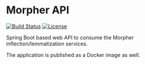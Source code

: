 # Morpher API

[![Build Status](https://img.shields.io/circleci/project/github/szgabsz91/morpher-api/master.svg)](https://circleci.com/gh/szgabsz91/workflows/morpher-api)
[![License](https://img.shields.io/github/license/szgabsz91/morpher-api.svg)](https://github.com/szgabsz91/morpher-api/blob/master/LICENSE)

Spring Boot based web API to consume the Morpher inflection/lemmatization services.

The application is published as a Docker image as well.
